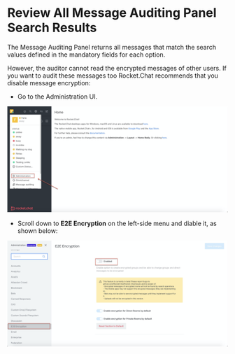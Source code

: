 # Review All Message Auditing Panel Search Results

The Message Auditing Panel returns all messages that match the search values defined in the mandatory fields for each option.

However, the auditor cannot read the encrypted messages of other users. If you want to audit these messages too Rocket.Chat recommends that you disable message encryption:

* Go to the Administration UI.

![](../../../.gitbook/assets/image%20%28297%29.png)

* Scroll down to **E2E Encryption** on the left-side menu and diable it, as shown below:

![](../../../.gitbook/assets/image%20%28303%29%20%282%29%20%282%29%20%282%29.png)

